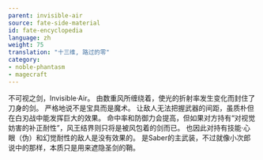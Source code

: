 ```yaml
---
parent: invisible-air
source: fate-side-material
id: fate-encyclopedia
language: zh
weight: 75
translation: "十三维, 路过的零"
category:
- noble-phantasm
- magecraft
---
```


不可视之剑，Invisible·Air。
由数重风所缠绕着，使光的折射率发生变化而封住了刀身的剑。
严格地说不是宝具而是魔术。
让敌人无法把握武器的间距，虽质朴但在白刃战中能发挥巨大的效果。
命中率和防御力会提高，但如果对方持有“对视觉妨害的补正耐性”，风王结界则只将是被风包着的剑而已。
也因此对持有技能·心眼（伪）和幻觉耐性的敌人是没有效果的。
是Saber的主武装，不过就像小次郎说中的那样，本质只是用来遮隐圣剑的鞘。
